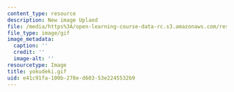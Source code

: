 ```yaml
---
content_type: resource
description: New image Uplaod
file: /media/https%3A/open-learning-course-data-rc.s3.amazonaws.com/res-21g-01-kana-spring-2010/e41c91fa100b278ed60353e2245532b9_yokudeki.gif
file_type: image/gif
image_metadata:
  caption: ''
  credit: ''
  image-alt: ''
resourcetype: Image
title: yokudeki.gif
uid: e41c91fa-100b-278e-d603-53e2245532b9
---
```

